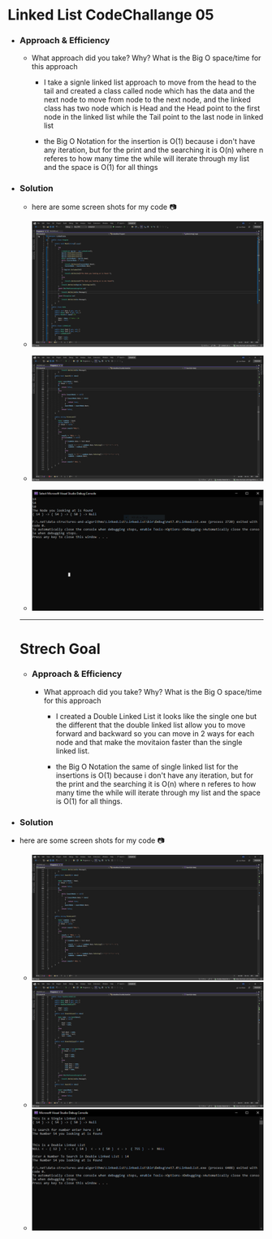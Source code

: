 # Linked List CodeChallange 05

- ### Approach & Efficiency

    - What approach did you take? Why? What is the Big O space/time for this approach

        - I take a signle linked list approach to move from the head to the tail and created a class called node which has the data and 
        the next node to move from node to the next node, and the linked class has two node which is Head and the Head point to the first node in the linked list
        while the Tail point to the last node in linked list

        - the Big O Notation for the insertion is O(1) because i don't have any iteration, but for the print and the searching it is O(n) where n
        referes to how many time the while will iterate through my list and the space is O(1) for all things

- ### Solution

    - here are some screen shots for my code :camera:

    - ![Code1](./1.PNG)
    - ![code2](./Capture.PNG) 
    - ![Visual Output](./Code.PNG)

    --- 

  # Strech Goal 

  - ### Approach & Efficiency


      -  What approach did you take? Why? What is the Big O space/time for this approach
          - I created a Double Linked List it looks like the single one but the different that the double linked list allow you to 
          move forward and backward so you can move in 2 ways for each node and that make the movitaion faster than the single linked list.

         - the Big O Notation the same of single linked list   for the insertions is O(1) because i don't have any iteration, but for the print and the searching it is O(n) where n
        referes to how many time the while will iterate through my list and the space is O(1) for all things.
       

- ### Solution 
- here are some screen shots for my code :camera:
    - ![Code1](./Capture.PNG)
    - ![code2](./Capture1.PNG) 
    - ![Visual Output](./Capture2.PNG)


